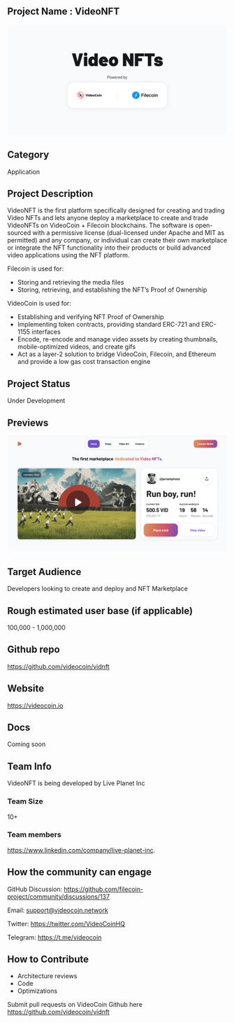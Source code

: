 
## Project Name : VideoNFT
![VideoNFT Logo](assets/videonft.jpg?raw=true "VideoNFT")

## Category 
Application

## Project Description
VideoNFT is the first platform specifically designed for creating and trading Video NFTs and lets anyone deploy a marketplace to create and trade VideoNFTs on VideoCoin + Filecoin blockchains. The software is open-sourced with a permissive license (dual-licensed under Apache and MIT as permitted) and any company, or individual can create their own marketplace or integrate the NFT functionality into their products or build advanced video applications using the NFT platform.

Filecoin is used for:
* Storing and retrieving the media files
* Storing, retrieving, and establishing the NFT’s Proof of Ownership

VideoCoin is used for:
* Establishing and verifying NFT Proof of Ownership
* Implementing token contracts, providing standard ERC-721 and ERC-1155 interfaces
* Encode, re-encode and manage video assets by creating thumbnails, mobile-optimized videos, and create gifs
* Act as a layer-2 solution to bridge VideoCoin, Filecoin, and Ethereum and provide a low gas cost transaction engine


## Project Status
Under Development

## Previews
![VideoNFT Preview](assets/videonftpreview.jpg?raw=true "VideoNFT")


## Target Audience
Developers looking to create and deploy and NFT Marketplace

## Rough estimated user base (if applicable)
100,000 - 1,000,000

## Github repo
https://github.com/videocoin/vidnft

## Website
https://videocoin.io

## Docs
Coming soon

## Team Info
VideoNFT is being developed by Live Planet Inc

### Team Size  
10+

### Team members  
https://www.linkedin.com/company/live-planet-inc.

## How the community can engage
GitHub Discussion: https://github.com/filecoin-project/community/discussions/137

Email:  support@videocoin.network

Twitter:  https://twitter.com/VideoCoinHQ

Telegram:  https://t.me/videocoin

## How to Contribute
* Architecture reviews
* Code
* Optimizations

Submit pull requests on VideoCoin Github here https://github.com/videocoin/vidnft

